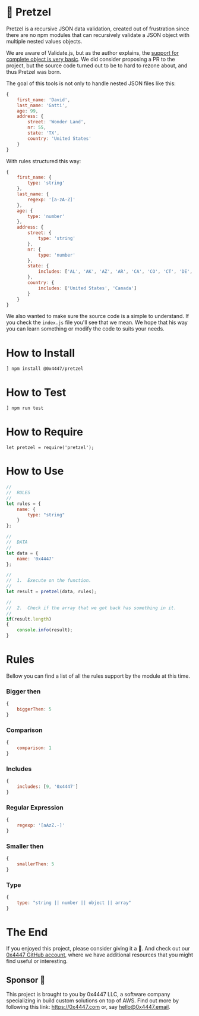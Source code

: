 # 🥨 Pretzel

Pretzel is a recursive JSON data validation, created out of frustration since there are no npm modules that can recursively validate a JSON object with multiple nested values objects.

We are aware of Validate.js, but as the author explains, the [support for complete object is very basic](https://validatejs.org/#validate-nested). We did consider proposing a PR to the project, but the source code turned out to be to hard to rezone about, and thus Pretzel was born.

The goal of this tools is not only to handle nested JSON files like this:

```javascript
{
	first_name: 'David',
	last_name: 'Gatti',
	age: 99,
	address: {
		street: 'Wonder Land',
		nr: 55,
		state: 'TX',
		country: 'United States'
	}
}
```

With rules structured this way:

```javascript
{
	first_name: {
		type: 'string'
	},
	last_name: {
		regexp: '[a-zA-Z]'
	},
	age: {
		type: 'number'
	},
	address: {
		street: {
			type: 'string'
		},
		nr: {
			type: 'number'
		},
		state: {
			includes: ['AL', 'AK', 'AZ', 'AR', 'CA', 'CO', 'CT', 'DE', 'DC', 'FL', 'GA', 'HI', 'ID', 'IL', 'IN', 'IA', 'KS', 'KY', 'LA', 'ME', 'MD', 'MA', 'MI', 'MN', 'MS', 'MO', 'MT', 'NE', 'NV', 'NH', 'NJ', 'NM', 'NY', 'NC', 'ND', 'OH', 'OK', 'OR', 'PA', 'RI', 'SC', 'SD', 'TN', 'TX', 'UT', 'VT', 'VA', 'WA', 'WV', 'WI', 'WY']
		},
		country: {
			includes: ['United States', 'Canada']
		}
	}
}
```

We also wanted to make sure the source code is a simple to understand. If you check the `index.js` file you'll see that we mean. We hope that his way you can learn something or modify the code to suits your needs.

# How to Install

```
] npm install @0x4447/pretzel
```

# How to Test

```
] npm run test
```

# How to Require

```
let pretzel = require('pretzel');
```

# How to Use

```javascript
//
//	RULES
//
let rules = {
	name: {
		type: "string"
	}
};

//
//	DATA
//
let data = {
	name: '0x4447'
};

//
//	1.	Execute on the function.
//
let result = pretzel(data, rules);

//
//	2.	Check if the array that we got back has something in it.
//
if(result.length)
{
	console.info(result);
}
```
# Rules

Bellow you can find a list of all the rules support by the module at this time.

### Bigger then

```javascript
{
	biggerThen: 5
}
```

### Comparison

```javascript
{
	comparison: 1
}
```

### Includes

```javascript
{
	includes: [9, '0x4447']
}
```

### Regular Expression

```javascript
{
	regexp: '[aAzZ.-]'
}
```

### Smaller then

```javascript
{
	smallerThen: 5
}
```

### Type

```javascript
{
	type: "string || number || object || array"
}
```

# The End

If you enjoyed this project, please consider giving it a 🌟. And check out our [0x4447 GitHub account](https://github.com/0x4447), where we have additional resources that you might find useful or interesting.

## Sponsor 🎊

This project is brought to you by 0x4447 LLC, a software company specializing in build custom solutions on top of AWS. Find out more by following this link: https://0x4447.com or, say [hello@0x4447.email](mailto:hello@0x4447.email?Subject=Hello%20From%20Repo&Body=Hi%2C%0A%0AMy%20name%20is%20NAME%2C%20and%20I%27d%20like%20to%20get%20in%20touch%20with%20someone%20at%200x4447.%0A%0AI%27d%20like%20to%20discuss%20the%20following%20topics%3A%0A%0A-%20LIST_OF_TOPICS_TO_DISCUSS%0A%0ASome%20useful%20information%3A%0A%0A-%20My%20full%20name%20is%3A%20FIRST_NAME%20LAST_NAME%0A-%20My%20time%20zone%20is%3A%20TIME_ZONE%0A-%20My%20working%20hours%20are%20from%3A%20TIME%20till%20TIME%0A-%20My%20company%20name%20is%3A%20COMPANY%20NAME%0A-%20My%20company%20website%20is%3A%20https%3A%2F%2F%0A%0ABest%20regards.).
